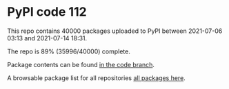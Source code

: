 # PyPI code 112

This repo contains 40000 packages uploaded to PyPI between 
2021-07-06 03:13 and 2021-07-14 18:31.

The repo is 89% (35996/40000) complete.

Package contents can be found [in the code branch](https://github.com/pypi-data/pypi-mirror-112/tree/code/packages).

A browsable package list for all repositories [all packages here](https://pypi-data.github.io/website/repositories/pypi-mirror-112).


